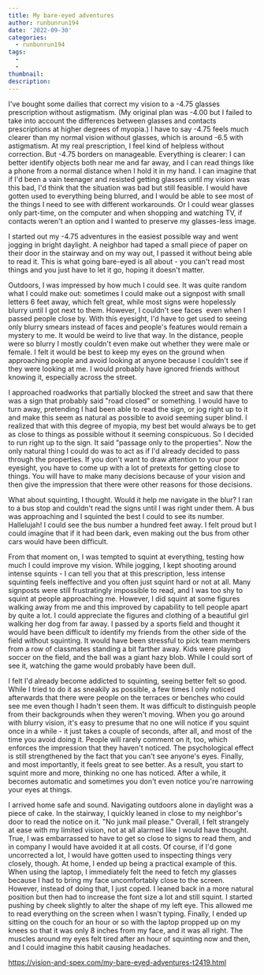 ```yaml
---
title: My bare-eyed adventures
author: runbunrun194
date: '2022-09-30'
categories:
  - runbunrun194
tags:
  - 
  - 
thumbnail: 
description: 
---
```


I've bought some dailies that correct my vision to a -4.75 glasses prescription without astigmatism. (My original plan was -4.00 but I failed to take into account the differences between glasses and contacts prescriptions at higher degrees of myopia.) I have to say -4.75 feels much clearer than my normal vision without glasses, which is around -6.5 with astigmatism. At my real prescription, I feel kind of helpless without correction. But -4.75 borders on manageable. Everything is clearer: I can better identify objects both near me and far away, and I can read things like a phone from a normal distance when I hold it in my hand. I can imagine that if I'd been a vain teenager and resisted getting glasses until my vision was this bad, I'd think that the situation was bad but still feasible. I would have gotten used to everything being blurred, and I would be able to see most of the things I need to see with different workarounds. Or I could wear glasses only part-time, on the computer and when shopping and watching TV, if contacts weren't an option and I wanted to preserve my glasses-less image.

I started out my -4.75 adventures in the easiest possible way and went jogging in bright daylight. A neighbor had taped a small piece of paper on their door in the stairway and on my way out, I passed it without being able to read it. This is what going bare-eyed is all about - you can't read most things and you just have to let it go, hoping it doesn't matter.

Outdoors, I was impressed by how much I could see. It was quite random what I could make out: sometimes I could make out a signpost with small letters 6 feet away, which felt great, while most signs were hopelessly blurry until I got next to them. However, I couldn't see faces  even when I passed people close by. With this eyesight, I'd have to get used to seeing only blurry smears instead of faces and people's features would remain a mystery to me. It would be weird to live that way. In the distance, people were so blurry I mostly couldn't even make out whether they were male or female. I felt it would be best to keep my eyes on the ground when approaching people and avoid looking at anyone because I couldn't see if they were looking at me. I would probably have ignored friends without knowing it, especially across the street.

I approached roadworks that partially blocked the street and saw that there was a sign that probably said "road closed" or something. I would have to turn away, pretending I had been able to read the sign, or jog right up to it and make this seem as natural as possible to avoid seeming super blind. I realized that with this degree of myopia, my best bet would always be to get as close to things as possible without it seeming conspicuous. So I decided to run right up to the sign. It said "passage only to the properties". Now the only natural thing I could do was to act as if I'd already decided to pass through the properties. If you don't want to draw attention to your poor eyesight, you have to come up with a lot of pretexts for getting close to things. You will have to make many decisions because of your vision and then give the impression that there were other reasons for those decisions.

What about squinting, I thought. Would it help me navigate in the blur? I ran to a bus stop and couldn't read the signs until I was right under them. A bus was approaching and I squinted the best I could to see its number. Hallelujah! I could see the bus number a hundred feet away. I felt proud but I could imagine that if it had been dark, even making out the bus from other cars would have been difficult.

From that moment on, I was tempted to squint at everything, testing how much I could improve my vision. While jogging, I kept shooting around intense squints - I can tell you that at this prescription, less intense squinting feels ineffective and you often just squint hard or not at all. Many signposts were still frustratingly impossible to read, and I was too shy to squint at people approaching me. However, I did squint at some figures walking away from me and this improved by capability to tell people apart by quite a lot. I could appreciate the figures and clothing of a beautiful girl walking her dog from far away. I passed by a sports field and thought it would have been difficult to identify my friends from the other side of the field without squinting. It would have been stressful to pick team members from a row of classmates standing a bit farther away. Kids were playing soccer on the field, and the ball was a giant hazy blob. While I could sort of see it, watching the game would probably have been dull.

I felt I'd already become addicted to squinting, seeing better felt so good. While I tried to do it as sneakily as possible, a few times I only noticed afterwards that there were people on the terraces or benches who could see me even though I hadn't seen them. It was difficult to distinguish people from their backgrounds when they weren't moving. When you go around with blurry vision, it's easy to presume that no one will notice if you squint once in a while - it just takes a couple of seconds, after all, and most of the time you avoid doing it. People will rarely comment on it, too, which enforces the impression that they haven't noticed. The psychological effect is still strengthened by the fact that you can't see anyone's eyes. Finally, and most importantly, it feels great to see better. As a result, you start to squint more and more, thinking no one has noticed. After a while, it becomes automatic and sometimes you don't even notice you're narrowing your eyes at things.

I arrived home safe and sound. Navigating outdoors alone in daylight was a piece of cake. In the stairway, I quickly leaned in close to my neighbor's door to read the notice on it. "No junk mail please." Overall, I felt strangely at ease with my limited vision, not at all alarmed like I would have thought. True, I was embarrassed to have to get so close to signs to read them, and in company I would have avoided it at all costs. Of course, if I'd gone uncorrected a lot, I would have gotten used to inspecting things very closely, though. At home, I ended up being a practical example of this. When using the laptop, I immediately felt the need to fetch my glasses because I had to bring my face uncomfortably close to the screen. However, instead of doing that, I just coped. I leaned back in a more natural position but then had to increase the font size a lot and still squint. I started pushing by cheek slightly to alter the shape of my left eye. This allowed me to read everything on the screen when I wasn't typing. Finally, I ended up sitting on the couch for an hour or so with the laptop propped up on my knees so that it was only 8 inches from my face, and it was all right. The muscles around my eyes felt tired after an hour of squinting now and then, and I could imagine this habit causing headaches.

https://vision-and-spex.com/my-bare-eyed-adventures-t2419.html
